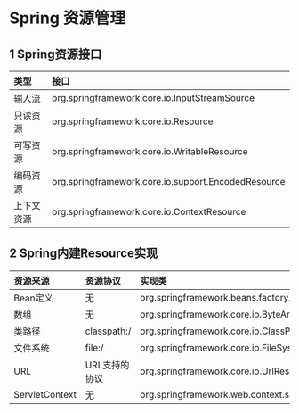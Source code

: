 # Spring 资源管理
## 1 Spring资源接口
|类型|接口|
|:-|:-|
|输入流|org.springframework.core.io.InputStreamSource|
|只读资源|org.springframework.core.io.Resource|
|可写资源|org.springframework.core.io.WritableResource|
|编码资源|org.springframework.core.io.support.EncodedResource|
|上下文资源|org.springframework.core.io.ContextResource|

## 2 Spring内建Resource实现
|资源来源|资源协议|实现类|
|:-|:-|:-|
|Bean定义|无|org.springframework.beans.factory.support.BeanDefinitionResource|
|数组|无|org.springframework.core.io.ByteArrayResource|
|类路径|classpath:/|org.springframework.core.io.ClassPathResource|
|文件系统|file:/|org.springframework.core.io.FileSystemResource|
|URL|URL支持的协议|org.springframework.core.io.UrlResource|
|ServletContext|无|org.springframework.web.context.support.ServletContextResource|